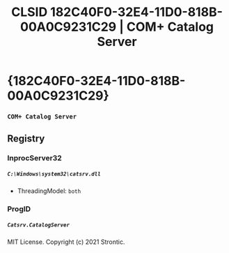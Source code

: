﻿---
title: "CLSID 182C40F0-32E4-11D0-818B-00A0C9231C29 | COM+ Catalog Server"
excerpt: What is COM-Object CLSID 182C40F0-32E4-11D0-818B-00A0C9231C29?
---

# {182C40F0-32E4-11D0-818B-00A0C9231C29}

### `COM+ Catalog Server`

## Registry


### InprocServer32

##### `C:\Windows\system32\catsrv.dll`
* ThreadingModel: `both`

### ProgID

##### `Catsrv.CatalogServer`

MIT License. Copyright (c) 2021 Strontic.


